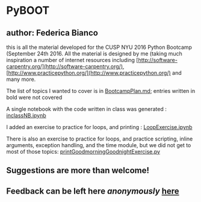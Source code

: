 # PyBOOT
## author: Federica Bianco
 this is all the material developed for the CUSP NYU 2016 Python Bootcamp (September 24th 2016. 
 All the material is designed by me (taking much inspiration a number of internet resources including [http://software-carpentry.org/](http://software-carpentry.org/), [http://www.practicepython.org/](http://www.practicepython.org/) and many more.

 The list of topics I wanted to cover is in [BootcampPlan.md](BootcampPlan.md); entries written in bold were not covered
 
 A single notebook with the code written in class was generated : [inclassNB.ipynb](inclassNB.ipynb)
 
 I added an exercise to practice for loops, and printing : [LoopExercise.ipynb](LoopExercise.ipynb)

 There is also an exercise to practice for loops, and practice scripting, inline arguments, exception handling, and the time module, but we did not get to most of those topics: [printGoodmorningGoodnightExercise.py](printGoodmorningGoodnightExercise.py)
 
## Suggestions are more than welcome! 
## Feedback can be left here _anonymously_ [here](http://cosmo.nyu.edu/~fb55/PUI2016/PyBOOTfeedback.html)
